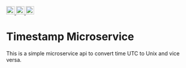 <a href="https://loku-timestamp-microservice.herokuapp.com/">
  <img src="https://img.shields.io/badge/Online_at_Heroku-430098?logo=heroku"  height="22">
</a>  
<a href="https://nodejs.org/">
  <img src="https://img.shields.io/badge/Node.js-v12.18.4-grey?logo=Node.js&labelColor=339933&logoColor=white"  height="22">
</a>
<a href="https://getbootstrap.com/">
  <img src="https://img.shields.io/badge/Bootstrap-v4.4.1-grey?logo=bootstrap&labelColor=563d7c&logoColor=white"  height="22">
</a> 

# Timestamp Microservice
This is a simple microservice api to convert time UTC to Unix and vice versa.
